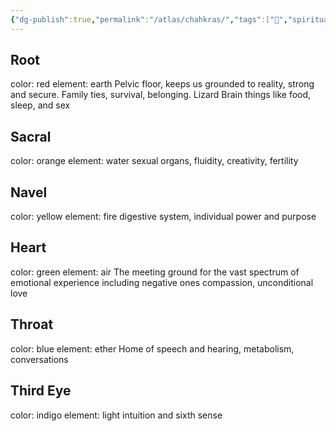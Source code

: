 ```yaml
---
{"dg-publish":true,"permalink":"/atlas/chahkras/","tags":["🌱","spirituality","meditation"],"updated":"2024-11-07T22:43:40.161-08:00"}
---
```


## Root
color: red
element: earth
Pelvic floor, keeps us grounded to reality, strong and secure.
Family ties, survival, belonging.
Lizard Brain things like food, sleep, and sex

## Sacral
color: orange
element: water
sexual organs, fluidity, creativity, fertility

## Navel
color: yellow
element: fire
digestive system, individual power and purpose

## Heart
color: green
element: air
The meeting ground for the vast spectrum of emotional experience including negative ones
compassion, unconditional love

## Throat
color: blue
element: ether
Home of speech and hearing, metabolism, conversations

## Third Eye
color: indigo
element: light
intuition and sixth sense